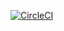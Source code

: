 [![CircleCI](https://dl.circleci.com/status-badge/img/gh/Sara556M/Siemens-Task/tree/main.svg)](https://dl.circleci.com/status-badge/redirect/gh/Sara556M/Siemens-Task/tree/main)
